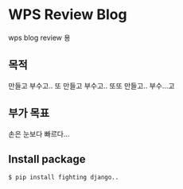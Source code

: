 # WPS Review Blog
wps blog review 용

## 목적
만들고 부수고.. 또 만들고 부수고.. 또또 만들고.. 부수...고

## 부가 목표
손은 눈보다 빠르다...

## Install package

```
$ pip install fighting django..
```
